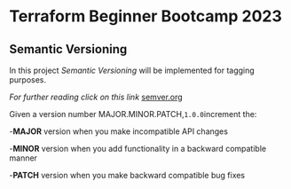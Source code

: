 # Terraform Beginner Bootcamp 2023

## Semantic Versioning

In this project _Semantic Versioning_ will be implemented for tagging purposes.

_For further reading click on this link_ [semver.org](https://semver.org/)


Given a version number MAJOR.MINOR.PATCH,`1.0.0`increment the:

-**MAJOR** version when you make incompatible API changes

-**MINOR** version when you add functionality in a backward compatible manner

-**PATCH** version when you make backward compatible bug fixes